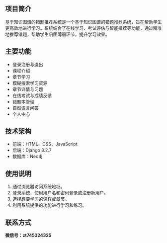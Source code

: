 ## 项目简介

基于知识图谱的错题推荐系统是一个基于知识图谱的错题推荐系统，旨在帮助学生更高效地进行学习。系统结合了在线学习、考试评估与智能推荐等功能，通过精准地推荐错题，帮助学生巩固薄弱环节，提升学习效果。

## 主要功能

- 登录注册与退出
- 课程介绍
- 章节学习
- 模糊搜索学习资源
- 章节详情与习题
- 在线考试与成绩反馈
- 错题本管理
- 自然语言问答
- 个人中心

## 技术架构

- 前端：HTML、CSS、JavaScript
- 后端：Django 3.2.7
- 数据库：Neo4j

## 使用说明

1. 通过浏览器访问系统地址。
2. 登录系统，使用用户名和密码登录或注册新用户。
3. 选择想要学习的课程或章节。
4. 利用系统提供的功能进行学习和练习。


## 联系方式
**微信号：zt745324325**